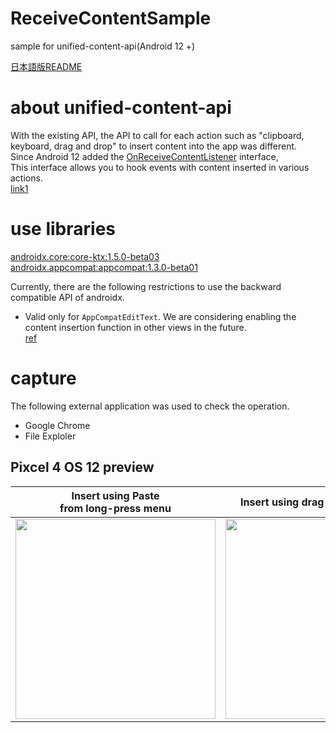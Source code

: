 # ReceiveContentSample
sample for unified-content-api(Android 12 +)

[日本語版README](https://github.com/LeoAndo/ReceiveContentSample/blob/main/readme/README_JP.md)

# about unified-content-api
With the existing API, the API to call for each action such as "clipboard, keyboard, drag and drop" to insert content into the app was different.<br>
Since Android 12 added the [OnReceiveContentListener](https://developer.android.com/reference/android/view/OnReceiveContentListener) interface, <br>
This interface allows you to hook events with content inserted in various actions.<br>
[link1](https://developer.android.com/about/versions/12/features/unified-content-api#overview)

# use libraries
[androidx.core:core-ktx:1.5.0-beta03](https://developer.android.com/jetpack/androidx/releases/core#1.5.0-beta03)<br>
[androidx.appcompat:appcompat:1.3.0-beta01](https://developer.android.com/jetpack/androidx/releases/appcompat#1.3.0-beta01)<br>

Currently, there are the following restrictions to use the backward compatible API of androidx.<br>
- Valid only for `AppCompatEditText`. We are considering enabling the content insertion function in other views in the future. <br>
[ref](https://youtu.be/D2cU_itNDAI?t=1602)

# capture

The following external application was used to check the operation.
- Google Chrome
- File Exploler

## Pixcel 4 OS 12 preview

| Insert using Paste<br> from long-press menu | Insert using drag and drop (image) | Insert using drag and drop (video) | insert a keyboard image |
----|---- |----|----
| <img src="https://user-images.githubusercontent.com/16476224/118488454-b663db00-b756-11eb-8774-5b4383a3872e.gif" width=320 /> | <img src="https://user-images.githubusercontent.com/16476224/118488449-b532ae00-b756-11eb-863b-fec4e3956f4a.gif" width=320 /> | <img src="https://user-images.githubusercontent.com/16476224/118488425-aea43680-b756-11eb-84cf-73fed8f544a4.gif" width=320 />  | <img src="https://user-images.githubusercontent.com/16476224/118485561-91219d80-b753-11eb-852e-9ede2e512827.gif" width=320 /> |
